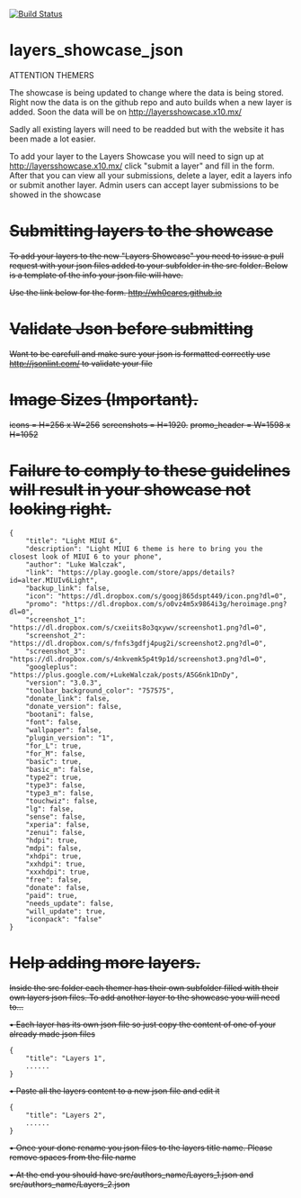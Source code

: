[![Build Status](https://travis-ci.org/BitSyko/layers_showcase_json.svg?branch=master)](https://travis-ci.org/BitSyko/layers_showcase_json)
# layers_showcase_json

ATTENTION THEMERS

The showcase is being updated to change where the data is being stored. Right now the data is on the github repo and auto builds when a new layer is added. Soon the data will be on http://layersshowcase.x10.mx/

Sadly all existing layers will need to be readded but with the website it has been made a lot easier.

To add your layer to the Layers Showcase you will need to sign up at http://layersshowcase.x10.mx/ click "submit a layer" and fill in the form. After that you can view all your submissions, delete a layer, edit a layers info or submit another layer. Admin users can accept layer submissions to be showed in the showcase





~~Submitting layers to the showcase~~
=================================

~~To add your layers to the new "Layers Showcase" you need to issue a pull request with your json files added to your subfolder in the src folder. Below is a template of the info your json file will have.~~

~~Use the link below for the form. http://wh0cares.github.io~~

~~Validate Json before submitting~~
==================================
~~Want to be carefull and make sure your json is formatted correctly use http://jsonlint.com/ to validate your file~~

~~Image Sizes (Important).~~
=========================
~~icons = H=256 x W=256~~
~~screenshots = H=1920.~~
~~promo_header = W=1598 x H=1052~~

~~Failure to comply to these guidelines will result in your showcase not looking right.~~
======================================================================================

    {
        "title": "Light MIUI 6",
        "description": "Light MIUI 6 theme is here to bring you the closest look of MIUI 6 to your phone",
        "author": "Luke Walczak",
        "link": "https://play.google.com/store/apps/details?id=alter.MIUIv6Light",
        "backup_link": false,
        "icon": "https://dl.dropbox.com/s/googj865dspt449/icon.png?dl=0",
        "promo": "https://dl.dropbox.com/s/o0vz4m5x9864i3g/heroimage.png?dl=0",
        "screenshot_1": "https://dl.dropbox.com/s/cxeiits8o3qxywv/screenshot1.png?dl=0",
        "screenshot_2": "https://dl.dropbox.com/s/fnfs3gdfj4pug2i/screenshot2.png?dl=0",
        "screenshot_3": "https://dl.dropbox.com/s/4nkvemk5p4t9p1d/screenshot3.png?dl=0",
        "googleplus": "https://plus.google.com/+LukeWalczak/posts/A5G6nk1DnDy",
        "version": "3.0.3",
        "toolbar_background_color": "757575",
        "donate_link": false,
        "donate_version": false,
        "bootani": false,
        "font": false,
        "wallpaper": false,
        "plugin_version": "1",
        "for_L": true,
        "for_M": false,
        "basic": true,
        "basic_m": false,
        "type2": true,
        "type3": false,
        "type3_m": false,
        "touchwiz": false,
        "lg": false,
        "sense": false,
        "xperia": false,
        "zenui": false,
        "hdpi": true,
        "mdpi": false,
        "xhdpi": true,
        "xxhdpi": true,
        "xxxhdpi": true,
        "free": false,
        "donate": false,
        "paid": true,
        "needs_update": false,
        "will_update": true,
        "iconpack": "false"
    }
        
~~Help adding more layers.~~
======================================================================================
~~Inside the src folder each themer has their own subfolder filled with their own layers json files. To add another layer to the showcase you will need to...~~

~~• Each layer has its own json file so just copy the content of one of your already made json files~~

    {
        "title": "Layers 1",
        ......
    }

~~•  Paste all the layers content to a new json file and edit it~~
    
    {
        "title": "Layers 2",
        ......
    }
    
~~•  Once your done rename you json files to the layers title name. Please remove spaces from the file name~~

~~•  At the end you should have src/authors_name/Layers_1.json and src/authors_name/Layers_2.json~~


